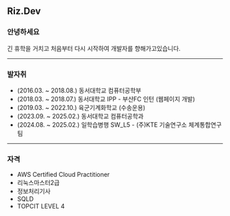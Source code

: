 ## **Riz.Dev**
### 안녕하세요
긴 휴학을 거치고 처음부터 다시 시작하여 개발자를 향해가고있습니다.

---
### 발자취
- (2016.03. ~ 2018.08.) 동서대학교 컴퓨터공학부
- (2018.03. ~ 2018.07.) 동서대학교 IPP - 부산FC 인턴 (웹페이지 개발)
- (2019.03. ~ 2022.10.) 육군기계화학교 (수송운용)
- (2023.09. ~ 2025.02.) 동서대학교 컴퓨터공학과
- (2024.08. ~ 2025.02.) 일학습병행 SW_L5 - (주)KTE 기술연구소 체계통합연구팀

---
### 자격
- AWS Certified Cloud Practitioner
- 리눅스마스터2급
- 정보처리기사
- SQLD
- TOPCIT LEVEL 4
